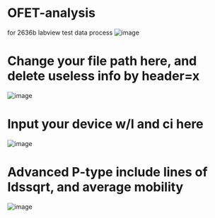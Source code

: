 # OFET-analysis
for 2636b labview test data process
![image](https://user-images.githubusercontent.com/130371687/231046774-7108ec56-e855-4197-93c3-5fa89850823a.png)
# Change your file path here, and delete useless info by header=x
![image](https://user-images.githubusercontent.com/130371687/230909781-ec729cc0-f978-49e1-89ec-6a374ada9c3d.png)
# Input your device w/l and ci here
![image](https://user-images.githubusercontent.com/130371687/230910022-42ef5795-8e0c-4652-90bd-51bb12938f1d.png)
# Advanced P-type include lines of Idssqrt, and average mobility
![image](https://user-images.githubusercontent.com/130371687/236437693-4d16c96b-252e-45d7-b4d4-a1fb340c55f3.png)
